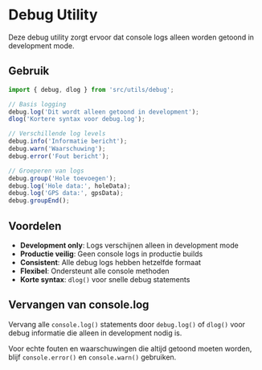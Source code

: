 # Debug Utility

Deze debug utility zorgt ervoor dat console logs alleen worden getoond in development mode.

## Gebruik

```typescript
import { debug, dlog } from 'src/utils/debug';

// Basis logging
debug.log('Dit wordt alleen getoond in development');
dlog('Kortere syntax voor debug.log');

// Verschillende log levels
debug.info('Informatie bericht');
debug.warn('Waarschuwing');
debug.error('Fout bericht');

// Groeperen van logs
debug.group('Hole toevoegen');
debug.log('Hole data:', holeData);
debug.log('GPS data:', gpsData);
debug.groupEnd();
```

## Voordelen

- **Development only**: Logs verschijnen alleen in development mode
- **Productie veilig**: Geen console logs in productie builds
- **Consistent**: Alle debug logs hebben hetzelfde formaat
- **Flexibel**: Ondersteunt alle console methoden
- **Korte syntax**: `dlog()` voor snelle debug statements

## Vervangen van console.log

Vervang alle `console.log()` statements door `debug.log()` of `dlog()` voor debug informatie die alleen in development nodig is.

Voor echte fouten en waarschuwingen die altijd getoond moeten worden, blijf `console.error()` en `console.warn()` gebruiken.
